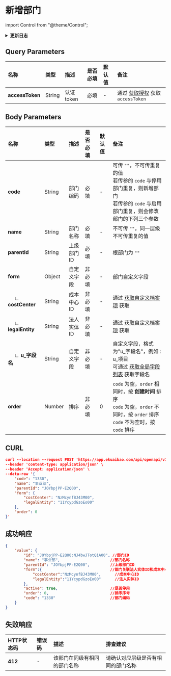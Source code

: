 # 新增部门

import Control from "@theme/Control";

<Control
method="POST"
url="/api/openapi/v1/departments"
/>

<details>
  <summary><b>更新日志</b></summary>
  <div>

  [**1.13.1**](/docs/open-api/notice/update-log#1131)&emsp;-> 🐞 新增了 `form` 参数，支持传入**部门自定义字段**<br/>
  [**1.6.0**](/docs/open-api/notice/update-log#160) &emsp; -> 🐞 **成功响应** 中增加 `order`（排序序号）参数。<br/>

  </div>
</details>

## Query Parameters

| 名称 | 类型 | 描述 | 是否必填 | 默认值 | 备注 |
| :--- | :--- | :--- | :--- |:--- | :--- |
| **accessToken** | String | 认证token | 必填 | - | 通过 [获取授权](/docs/open-api/getting-started/auth) 获取 `accessToken` |

## Body Parameters

| 名称 | 类型 | 描述 | 是否必填 | 默认值 | 备注 |
| :--- | :--- | :--- | :--- |:--- | :--- |
| **code**     | String  | 部门编码	| 必填   | - | 可传 `""`，不可传重复的值<br/>若传参的 `code` 与停用部门重复，则新增部门<br/>若传参的 `code` 与启用部门重复，则会修改部门的下列三个参数 |
| **name**     | String  | 部门名称	| 必填   | - | 不可传 `""`，同一层级不可传重复的值 |
| **parentId** | String  | 上级部门ID	| 必填   | - | 根部门为 `""` |
| **form**      | Object  | 自定义字段	    | 非必填  | - | 部门自定义字段 |
| **&emsp; ∟ costCenter**  | String  | 成本中心ID   | 非必填  | - | 通过 [获取自定义档案项](/docs/open-api/dimensions/get-dimension-items) 获取 |
| **&emsp; ∟ legalEntity** | String  | 法人实体ID   | 非必填  | - | 通过 [获取自定义档案项](/docs/open-api/dimensions/get-dimension-items) 获取 |
| **&emsp; ∟ u_字段名**     | String  | 自定义字段	   | 非必填  | - | 自定义字段，格式为"u\_字段名"，例如 : u\_项目<br/>可通过 [获取全局字段列表](/docs/open-api/forms/get-customs-param) 获取字段名 |
| **order**    | Number  | 排序	    | 非必填 | 0 | `code` 为空，`order` 相同时，按 **创建时间** 排序<br/>`code` 为空，`order` 不同时，按 `order` 排序<br/>`code` 不为空时，按 `code` 排序 |

## CURL
```json
curl --location --request POST 'https://app.ekuaibao.com/api/openapi/v1/departments?accessToken=rv0bwKeAks4Y00' \
--header 'content-type: application/json' \
--header 'Accept: application/json' \
--data-raw '{
    "code": "1330",
    "name": "事业部",
    "parentId": "JOYbpjPP-E2Q00",
    "form": {
        "costCenter": "NzMcynfBJ43M00",
        "legalEntity": "11YcypdGzoEo00"
    },
    "order": 0
}'
```

## 成功响应
```json
{
    "value": {
        "id": "JOYbpjPP-E2Q00:NJ4bwJTotQiA00", //部门ID
        "name": "事业部",                      //部门名称
        "parentId": "JOYbpjPP-E2Q00",         //上级部门ID
        "form":{                              //部门关联法人实体ID和成本中心ID
            "costCenter":"NzMcynfBJ43M00",      //成本中心ID
            "legalEntity":"11YcypdGzoEo00"      //法人实体ID
        },
        "active": true,                       //是否停用
        "order": 0,                           //排序序号
        "code": "1330"                        //部门编码
    }
}
```

## 失败响应

| HTTP状态码 | 错误码 | 描述 | 排查建议 |
| :--- | :--- | :--- | :--- |
| **412** | - | 该部门在同级有相同的部门名称 | 请确认对应层级是否有相同的部门名称 | 

